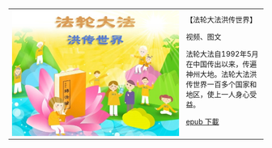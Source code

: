 <table>
<tr>
        <td width="640"><img src="gm/img/fldfhao.jpg"></td>
        <td width="250">
【法轮大法洪传世界】<p>视频、图文<p>法轮大法自1992年5月在中国传出以来，传遍神州大地。法轮大法洪传世界一百多个国家和地区，使上一人身心受益。<p>
        <a href="https://github.com/3fmd/gm/blob/master/gm/epub/fldfhao.epub?raw=true">epub 下載</a>
       <p>
        </td>
</tr>
</table>

